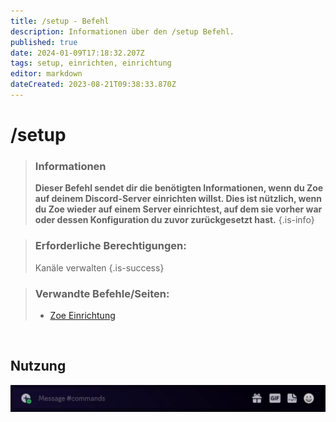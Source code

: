 ```yaml
---
title: /setup - Befehl
description: Informationen über den /setup Befehl.
published: true
date: 2024-01-09T17:18:32.207Z
tags: setup, einrichten, einrichtung
editor: markdown
dateCreated: 2023-08-21T09:38:33.870Z
---
```


# /setup

>### Informationen
>**Dieser Befehl sendet dir die benötigten Informationen, wenn du Zoe auf deinem Discord-Server einrichten willst. Dies ist nützlich, wenn du Zoe wieder auf einem Server einrichtest, auf dem sie vorher war oder dessen Konfiguration du zuvor zurückgesetzt hast.**
>{.is-info}

>### Erforderliche Berechtigungen:
>Kanäle verwalten
>{.is-success}


>### Verwandte Befehle/Seiten:
>-   [Zoe Einrichtung](/de/setup/)

<br>

## Nutzung

![](/en_/en_setup_command.gif)